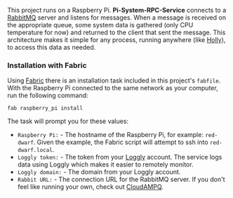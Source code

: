 This project runs on a Raspberry Pi. **Pi-System-RPC-Service** connects to a [RabbitMQ](http://www.rabbitmq.com/) server and listens for messages. When a message is received on the appropriate queue, some system data is gathered (only CPU temperature for now) and returned to the client that sent the message. This architecture makes it simple for any process, running anywhere (like [Holly](https://github.com/projectweekend/Holly)), to access this data as needed.


### Installation with Fabric

Using [Fabric](http://www.fabfile.org/) there is an installation task included in this project's `fabfile`. With the Raspberry Pi connected to the same network as your computer, run the following command:

```
fab raspberry_pi install
```

The task will prompt you for these values:

* `Raspberry Pi:` - The hostname of the Raspberry Pi, for example: `red-dwarf`. Given the example, the Fabric script will attempt to ssh into `red-dwarf.local`.
* `Loggly token:` - The token from your [Loggly](https://www.loggly.com/) account. The service logs data using Loggly which makes it easier to remotely monitor.
* `Loggly domain:` - The domain from your Loggly account.
* `Rabbit URL:` - The connection URL for the RabbitMQ server. If you don't feel like running your own, check out [CloudAMPQ](https://www.cloudamqp.com/).
